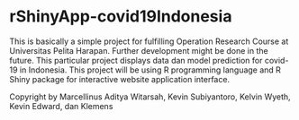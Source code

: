 # rShinyApp-covid19Indonesia

This is basically a simple project for fulfilling Operation Research Course at Universitas Pelita Harapan. Further development might be done in the future. This particular project displays data dan model prediction for covid-19 in Indonesia. This project will be using R programming language and R Shiny package for interactive website application interface.

Copyright by Marcellinus Aditya Witarsah, Kevin Subiyantoro, Kelvin Wyeth, Kevin Edward, dan Klemens
